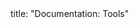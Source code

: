<frontmatter>
title: "Documentation: Tools"
</frontmatter>

<include src="navbar.md" boilerplate />

<include src="container-inPage-asFlat.md" boilerplate />